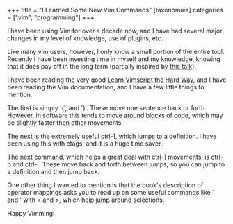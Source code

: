 +++
title = "I Learned Some New Vim Commands"
[taxonomies]
categories = ["vim", "programming"]
+++

I have been using Vim for over a decade now, and I have had several major changes in my
level of knowledge, use of plugins, etc.


Like many vim users, however, I only know a small portion of the entire tool. Recently
I have been investing time in myself and my knowledge, knowing that it does pay off
in the long term (partially inspired by [this talk](https://www.youtube.com/watch?v=Z8KcCU-p8QA)).


I have been reading the very good [Learn Vimscript the Hard Way](https://learnvimscriptthehardway.stevelosh.com/),
and I have been reading the Vim documentation, and I have a few little things to mention.


The first is simply '(', and ')'. These move one sentence back or forth. However, in software
this tends to move around blocks of code, which may be slightly faster then other movements.


The next is the extremely useful ctrl-], which jumps to a definition. I have been using this
with ctags, and it is a huge time saver.


The next command, which helps a great deal with ctrl-] movements, is ctrl-o and ctrl-i. These
move back and forth between jumps, so you can jump to a definition and then jump back.


One other thing I wanted to mention is that the book's description of operator mappings
asks you to read up on some useful commands like ` and ' with < and >, which help jump around
selections.


Happy Vimming!

